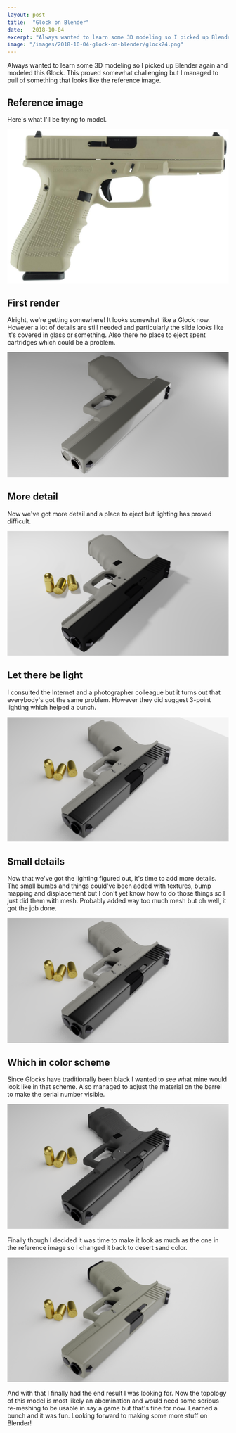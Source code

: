 ```yaml
---
layout: post
title:  "Glock on Blender"
date:   2018-10-04
excerpt: "Always wanted to learn some 3D modeling so I picked up Blender again and modeled this Glock."
image: "/images/2018-10-04-glock-on-blender/glock24.png"
---
```


Always wanted to learn some 3D modeling so I picked up Blender again and modeled this Glock.
This proved somewhat challenging but I managed to pull of something that looks like the reference image.

## Reference image

Here's what I'll be trying to model.

<span class="image fit">![glock g17 gen4](/images/2018-10-04-glock-on-blender/glock-ref.jpg)</span>


## First render

Alright, we're getting somewhere! It looks somewhat like a Glock now. However a lot of details are still
needed and particularly the slide looks like it's covered in glass or something. Also there no place to
eject spent cartridges which could be a problem.

<span class="image fit">![first attempt](/images/2018-10-04-glock-on-blender/glock.png)</span>

## More detail

Now we've got more detail and a place to eject but lighting has proved difficult. 

<span class="image fit">![more detail](/images/2018-10-04-glock-on-blender/glock4.png)</span>

## Let there be light

I consulted the Internet
and a photographer colleague but it turns out that everybody's got the same problem. However they did
suggest 3-point lighting which helped a bunch.

<span class="image fit">![more detail](/images/2018-10-04-glock-on-blender/glock8.png)</span>


## Small details

Now that we've got the lighting figured out, it's time to add more details. The small bumbs and things
could've been added with textures, bump mapping and displacement but I don't yet know how to do those
things so I just did them with mesh. Probably added way too much mesh but oh well, it got the job done.

<span class="image fit">![more small details](/images/2018-10-04-glock-on-blender/glock15.png)</span>


## Which in color scheme

Since Glocks have traditionally been black I wanted to see what mine would look like in that scheme.
Also managed to adjust the material on the barrel to make the serial number visible.

<span class="image fit">![black glock](/images/2018-10-04-glock-on-blender/glock19.png)</span>

Finally though I decided it was time to make it look as much as the one in the reference image so I
changed it back to desert sand color.

<span class="image fit">![black glock](/images/2018-10-04-glock-on-blender/glock24.png)</span>

And with that I finally had the end result I was looking for. Now the topology of this model is most likely
an abomination and would need some serious re-meshing to be usable in say a game but that's fine for now.
Learned a bunch and it was fun. Looking forward to making some more stuff on Blender!